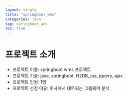 ```yaml
---
layout: single
title: "springboot_wms"
categories: java
tag: springboot_wms
toc: true
---
```


# 프로젝트 소개
- 프로젝트 이름: springboot wms 프로젝트
- 프로젝트 기술: java, springboot, H2DB, jpa, jquery, ajax
- 프로젝트 인원: 1명
- 프로젝트 선정 이유: 회사에서 대두되는 그룹웨어 분석

